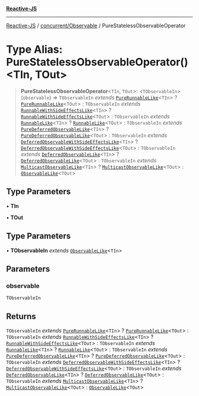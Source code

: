 [**Reactive-JS**](../../../README.md)

***

[Reactive-JS](../../../README.md) / [concurrent/Observable](../README.md) / PureStatelessObservableOperator

# Type Alias: PureStatelessObservableOperator()\<TIn, TOut\>

> **PureStatelessObservableOperator**\<`TIn`, `TOut`\>: \<`TObservableIn`\>(`observable`) => `TObservableIn` *extends* [`PureRunnableLike`](../../interfaces/PureRunnableLike.md)\<`TIn`\> ? [`PureRunnableLike`](../../interfaces/PureRunnableLike.md)\<`TOut`\> : `TObservableIn` *extends* [`RunnableWithSideEffectsLike`](../../interfaces/RunnableWithSideEffectsLike.md)\<`TIn`\> ? [`RunnableWithSideEffectsLike`](../../interfaces/RunnableWithSideEffectsLike.md)\<`TOut`\> : `TObservableIn` *extends* [`RunnableLike`](../../interfaces/RunnableLike.md)\<`TIn`\> ? [`RunnableLike`](../../interfaces/RunnableLike.md)\<`TOut`\> : `TObservableIn` *extends* [`PureDeferredObservableLike`](../../interfaces/PureDeferredObservableLike.md)\<`TIn`\> ? [`PureDeferredObservableLike`](../../interfaces/PureDeferredObservableLike.md)\<`TOut`\> : `TObservableIn` *extends* [`DeferredObservableWithSideEffectsLike`](../../interfaces/DeferredObservableWithSideEffectsLike.md)\<`TIn`\> ? [`DeferredObservableWithSideEffectsLike`](../../interfaces/DeferredObservableWithSideEffectsLike.md)\<`TOut`\> : `TObservableIn` *extends* [`DeferredObservableLike`](../../interfaces/DeferredObservableLike.md)\<`TIn`\> ? [`DeferredObservableLike`](../../interfaces/DeferredObservableLike.md)\<`TOut`\> : `TObservableIn` *extends* [`MulticastObservableLike`](../../interfaces/MulticastObservableLike.md)\<`TIn`\> ? [`MulticastObservableLike`](../../interfaces/MulticastObservableLike.md)\<`TOut`\> : [`ObservableLike`](../../interfaces/ObservableLike.md)\<`TOut`\>

## Type Parameters

• **TIn**

• **TOut**

## Type Parameters

• **TObservableIn** *extends* [`ObservableLike`](../../interfaces/ObservableLike.md)\<`TIn`\>

## Parameters

### observable

`TObservableIn`

## Returns

`TObservableIn` *extends* [`PureRunnableLike`](../../interfaces/PureRunnableLike.md)\<`TIn`\> ? [`PureRunnableLike`](../../interfaces/PureRunnableLike.md)\<`TOut`\> : `TObservableIn` *extends* [`RunnableWithSideEffectsLike`](../../interfaces/RunnableWithSideEffectsLike.md)\<`TIn`\> ? [`RunnableWithSideEffectsLike`](../../interfaces/RunnableWithSideEffectsLike.md)\<`TOut`\> : `TObservableIn` *extends* [`RunnableLike`](../../interfaces/RunnableLike.md)\<`TIn`\> ? [`RunnableLike`](../../interfaces/RunnableLike.md)\<`TOut`\> : `TObservableIn` *extends* [`PureDeferredObservableLike`](../../interfaces/PureDeferredObservableLike.md)\<`TIn`\> ? [`PureDeferredObservableLike`](../../interfaces/PureDeferredObservableLike.md)\<`TOut`\> : `TObservableIn` *extends* [`DeferredObservableWithSideEffectsLike`](../../interfaces/DeferredObservableWithSideEffectsLike.md)\<`TIn`\> ? [`DeferredObservableWithSideEffectsLike`](../../interfaces/DeferredObservableWithSideEffectsLike.md)\<`TOut`\> : `TObservableIn` *extends* [`DeferredObservableLike`](../../interfaces/DeferredObservableLike.md)\<`TIn`\> ? [`DeferredObservableLike`](../../interfaces/DeferredObservableLike.md)\<`TOut`\> : `TObservableIn` *extends* [`MulticastObservableLike`](../../interfaces/MulticastObservableLike.md)\<`TIn`\> ? [`MulticastObservableLike`](../../interfaces/MulticastObservableLike.md)\<`TOut`\> : [`ObservableLike`](../../interfaces/ObservableLike.md)\<`TOut`\>

